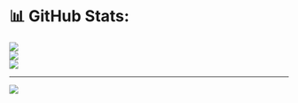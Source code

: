 # 📊 GitHub Stats:
![](https://github-readme-stats.vercel.app/api?username=ATOMworkplace&theme=dark&hide_border=false&include_all_commits=true&count_private=true)<br/>
![](https://nirzak-streak-stats.vercel.app/?user=ATOMworkplace&theme=dark&hide_border=false)<br/>
![](https://github-readme-stats.vercel.app/api/top-langs/?username=ATOMworkplace&theme=dark&hide_border=false&include_all_commits=true&count_private=true&layout=compact)

---
[![](https://visitcount.itsvg.in/api?id=ATOMworkplace&icon=0&color=0)](https://visitcount.itsvg.in)

<!-- Proudly created with GPRM ( https://gprm.itsvg.in ) -->
